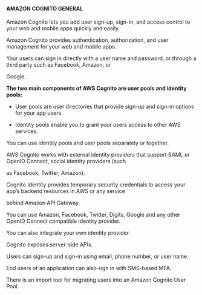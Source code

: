 #### AMAZON COGNITO GENERAL

Amazon Cognito lets you add user sign-up, sign-in, and access control to your
web and mobile apps quickly and easily.

Amazon Cognito provides authentication, authorization, and user management for
your web and mobile apps.

Your users can sign in directly with a user name and password, or through a
third party such as Facebook, Amazon, or

Google.

**The two main components of AWS Cognito are user pools and identity pools:**

- User pools are user directories that provide sign-up and sign-in options for
  your app users.

- Identity pools enable you to grant your users access to other AWS services.

You can use identity pools and user pools separately or together.

AWS Cognito works with external identity providers that support SAML or OpenID
Connect, social identity providers (such

as Facebook, Twitter, Amazon).

Cognito Identity provides temporary security credentials to access your app’s
backend resources in AWS or any service

behind Amazon API Gateway.

You can use Amazon, Facebook, Twitter, Digits, Google and any other OpenID
Connect compatible identity provider.

You can also integrate your own identity provider.

Cognito exposes server-side APIs.

Users can sign-up and sign-in using email, phone number, or user name.

End users of an application can also sign in with SMS-based MFA.

There is an import tool for migrating users into an Amazon Cognito User Pool.

